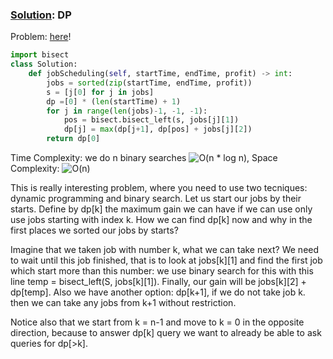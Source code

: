 ### [Solution](/DynamicProgramming/MaximumProfitinJobScheduling/sol.py): DP
Problem: [here](https://leetcode.com/problems/maximum-profit-in-job-scheduling/)!


```python
import bisect
class Solution:
    def jobScheduling(self, startTime, endTime, profit) -> int:
        jobs = sorted(zip(startTime, endTime, profit))
        s = [j[0] for j in jobs]
        dp =[0] * (len(startTime) + 1)
        for j in range(len(jobs)-1, -1, -1):
            pos = bisect.bisect_left(s, jobs[j][1])
            dp[j] = max(dp[j+1], dp[pos] + jobs[j][2])
        return dp[0]
```

Time Complexity: we do n binary searches ![O(n * log n)](<https://latex.codecogs.com/svg.image?\inline&space;O(n * log n))>), 
Space Complexity: ![O(n)](<https://latex.codecogs.com/svg.image?\inline&space;O(n))>)

This is really interesting problem, where you need to use two tecniques: dynamic programming and binary search. Let us start our jobs by their starts. Define by dp[k] the maximum gain we can have if we can use only use jobs starting with index k. How we can find dp[k] now and why in the first places we sorted our jobs by starts?

Imagine that we taken job with number k, what we can take next? We need to wait until this job finished, that is to look at jobs[k][1] and find the first job which start more than this number: we use binary search for this with this line temp = bisect_left(S, jobs[k][1]). Finally, our gain will be jobs[k][2] + dp[temp]. Also we have another option: dp[k+1], if we do not take job k. then we can take any jobs from k+1 without restriction.

Notice also that we start from k = n-1 and move to k = 0 in the opposite direction, because to answer dp[k] query we want to already be able to ask queries for dp[>k].